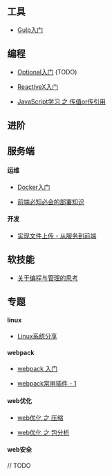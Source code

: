 ## 工具

* [Gulp入门](http://www.jianshu.com/p/73e64656a244)

## 编程

* [Optional入门]() (TODO)

* [ReactiveX入门](http://yl33643.coding.me/2017/09/19/2017-09-19-reactivex-introduction/)

* [JavaScript学习 之 传值or传引用](http://yl33643.coding.me/2017/05/19/2017-05-19-javascript-pass-by-value-or-reference/)

## 进阶

## 服务端

#### 运维

* [Docker入门](http://yl33643.coding.me/2017/10/13/2017-10-13-docker-introduction/)

* [前端必知必会的部署知识](http://yl33643.coding.me/2017/09/08/2017-09-08-deploy-things-web-developer-need-know/)

#### 开发

* [实现文件上传 - 从服务到前端](http://yl33643.coding.me/2017/09/12/2017-09-12-file-upload-service-from-end-to-front/)

## 软技能

* [关于编程与管理的思考](http://yl33643.coding.me/2016/10/19/2016-10-19-coding-and-management/)

## 专题

#### linux

* [Linux系统分享](http://www.jianshu.com/p/c07b2a8af5d5)

#### webpack

* [webpack 入门](http://www.jianshu.com/p/943a47cb3088)

* [webpack常用插件 - 1](https://zjafei.coding.me/2017/11/05/webpack%E7%9A%84%E5%B8%B8%E7%94%A8%E6%8F%92%E4%BB%B6/)

#### web优化

* [web优化 之 压缩](http://yl33643.coding.me/2017/10/13/2017-10-13-web-optimization-gzip/)

* [web优化 之 包分析](http://yl33643.coding.me/2017/11/07/2017-11-07-web-optimization-bundle-analyze/)

#### web安全

// TODO